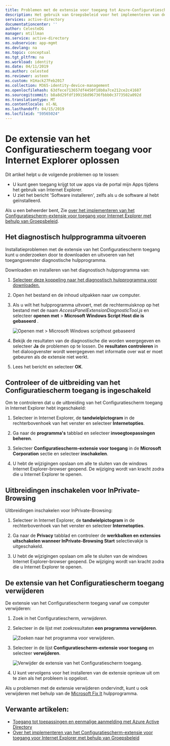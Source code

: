 ```yaml
---
title: Problemen met de extensie voor toegang tot Azure-Configuratiescherm voor Internet Explorer | Microsoft Docs
description: Het gebruik van Groepsbeleid voor het implementeren van de Internet Explorer-invoegtoepassing voor de portal mijn Apps.
services: active-directory
documentationcenter: ''
author: CelesteDG
manager: mtillman
ms.service: active-directory
ms.subservice: app-mgmt
ms.devlang: na
ms.topic: conceptual
ms.tgt_pltfrm: na
ms.workload: identity
ms.date: 04/11/2019
ms.author: celested
ms.reviewer: asteen
ms.custom: H1Hack27Feb2017
ms.collection: M365-identity-device-management
ms.openlocfilehash: 63dfece713657df4450f18b8a7ce212ce2c41687
ms.sourcegitcommit: b8a8d29fdf199158d96736fbbb0c3773502a092d
ms.translationtype: MT
ms.contentlocale: nl-NL
ms.lasthandoff: 04/15/2019
ms.locfileid: "59565024"
---
```

# <a name="troubleshoot-the-access-panel-extension-for-internet-explorer"></a>De extensie van het Configuratiescherm toegang voor Internet Explorer oplossen

Dit artikel helpt u de volgende problemen op te lossen:

* U kunt geen toegang krijgt tot uw apps via de portal mijn Apps tijdens het gebruik van Internet Explorer.
* U ziet het bericht 'Software installeren', zelfs als u de software al hebt geïnstalleerd.

Als u een beheerder bent, Zie [over het implementeren van het Configuratiescherm-extensie voor toegang voor Internet Explorer met behulp van Groepsbeleid](deploy-access-panel-browser-extension.md).

## <a name="run-the-diagnostic-tool"></a>Het diagnostisch hulpprogramma uitvoeren

Installatieproblemen met de extensie van het Configuratiescherm toegang kunt u onderzoeken door te downloaden en uitvoeren van het toegangsvenster diagnostische hulpprogramma. 

Downloaden en installeren van het diagnostisch hulpprogramma van:

1. [Selecteer deze koppeling naar het diagnostisch hulpprogramma voor downloaden.](https://account.activedirectory.windowsazure.com/applications/AccessPanelExtensionDiagnosticTool/AccessPanelExtensionDiagnosticTool.zip)

2. Open het bestand en de inhoud uitpakken naar uw computer.
   
3. Als u wilt het hulpprogramma uitvoert, met de rechtermuisknop op het bestand met de naam *AccessPanelExtensionDiagnosticTool.js* en selecteer **openen met** > **Microsoft Windows Script Host die is gebaseerd** .
   
    ![Openen met > Microsoft Windows scripthost gebaseerd](./media/manage-access-panel-browser-extension/open-access-panel-extension-diagnostic-tool.png)

4. Bekijk de resultaten van de diagnostische die worden weergegeven en selecteer **Ja** de problemen op te lossen. De **resultaten controleren** in het dialoogvenster wordt weergegeven met informatie over wat er moet gebeuren als de extensie niet werkt.  

5. Lees het bericht en selecteer **OK**.

## <a name="check-that-the-access-panel-extension-is-enabled"></a>Controleer of de uitbreiding van het Configuratiescherm toegang is ingeschakeld

Om te controleren dat u de uitbreiding van het Configuratiescherm toegang in Internet Explorer hebt ingeschakeld:

1. Selecteer in Internet Explorer, de **tandwielpictogram** in de rechterbovenhoek van het venster en selecteer **Internetopties**.
   
2. Ga naar de **programma's** tabblad en selecteer **invoegtoepassingen beheren**.
   
3. Selecteer **Configuratiescherm-extensie voor toegang** in de **Microsoft Corporation** sectie en selecteer **inschakelen**.
   
4. U hebt de wijzigingen opslaan om alle te sluiten van de windows Internet Explorer-browser geopend. De wijziging wordt van kracht zodra die u Internet Explorer te openen.

## <a name="enable-extensions-for-inprivate-browsing"></a>Uitbreidingen inschakelen voor InPrivate-Browsing

Uitbreidingen inschakelen voor InPrivate-Browsing:

1. Selecteer in Internet Explorer, de **tandwielpictogram** in de rechterbovenhoek van het venster en selecteer **Internetopties**.
   
2. Ga naar de **Privacy** tabblad en controleer de **werkbalken en extensies uitschakelen wanneer InPrivate-Browsing Start** selectievakje is uitgeschakeld.
   
3.  U hebt de wijzigingen opslaan om alle te sluiten van de windows Internet Explorer-browser geopend. De wijziging wordt van kracht zodra die u Internet Explorer te openen.

## <a name="uninstall-the-access-panel-extension"></a>De extensie van het Configuratiescherm toegang verwijderen

De extensie van het Configuratiescherm toegang vanaf uw computer verwijderen:

1. Zoek in het Configuratiescherm, *verwijderen*. 

2. Selecteer in de lijst met zoekresultaten **een programma verwijderen**.
   
    ![Zoeken naar het programma voor verwijderen.](./media/manage-access-panel-browser-extension/uninstall-program-control-panel.png)

3. Selecteer in de lijst **Configuratiescherm-extensie voor toegang** en selecteer **verwijderen**.

    ![Verwijder de extensie van het Configuratiescherm toegang.](./media/manage-access-panel-browser-extension/uninstall-access-panel-extension.png)
   
4. U kunt vervolgens voor het installeren van de extensie opnieuw uit om te zien als het probleem is opgelost.

Als u problemen met de extensie verwijderen ondervindt, kunt u ook verwijderen met behulp van de [Microsoft Fix It](https://go.microsoft.com/?linkid=9779673) hulpprogramma.

## <a name="related-articles"></a>Verwante artikelen:
* [Toegang tot toepassingen en eenmalige aanmelding met Azure Active Directory](what-is-single-sign-on.md)
* [Over het implementeren van het Configuratiescherm-extensie voor toegang voor Internet Explorer met behulp van Groepsbeleid](deploy-access-panel-browser-extension.md)

